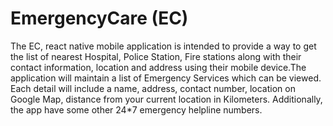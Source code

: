 # EmergencyCare (EC)

The EC, react native mobile application is intended to provide a way to get the list of nearest Hospital, Police Station, Fire stations along with their contact information, location and address using their mobile device.The application will maintain a list of Emergency Services which can be viewed. Each detail  will include a name, address, contact number, location on Google Map, distance from your current location in Kilometers. Additionally, the app have some other 24*7 emergency helpline numbers.
